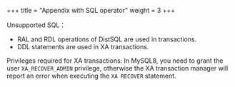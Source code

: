 +++
title = "Appendix with SQL operator"
weight = 3
+++

Unsupported SQL：

- RAL and RDL operations of DistSQL are used in transactions.
- DDL statements are used in XA transactions.

Privileges required for XA transactions:
In MySQL8, you need to grant the user `XA_RECOVER_ADMIN` privilege, otherwise the XA transaction manager will report an error when executing the `XA RECOVER` statement.
